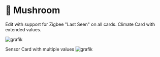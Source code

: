 # 🍄 Mushroom

Edit with support for Zigbee "Last Seen" on all cards.
Climate Card with extended values.

![grafik](https://github.com/user-attachments/assets/4d9081b2-de47-4338-a892-ecb4b729fb6d)

Sensor Card with multiple values
![grafik](https://github.com/user-attachments/assets/3fddeacf-dd5d-43db-8a28-e6833802ef9a)

